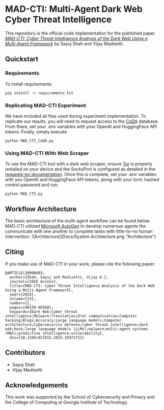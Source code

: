 # MAD-CTI: Multi-Agent Dark Web Cyber Threat Intelligence

This repository is the official code implementation for the published paper [_MAD-CTI: Cyber Threat Intelligence Analysis of the Dark Web Using a Multi-Agent Framework_](https://ieeexplore.ieee.org/document/10908603) by Sayuj Shah and Vijay Madisetti.

## Quickstart

### Requirements

To install requirements:

```setup
pip install -r requirements.txt
```

### Replicating MAD-CTI Experiment

We have included all files used during experiment implementation. To replicate our results, you will need to request access to the [CoDA](https://huggingface.co/datasets/s2w-ai/CoDA) database. From there, set your .env variables with your OpenAI and HuggingFace API tokens. Finally, simply execute
```
python MAD_CTI_CoDA.py
```
### Using MAD-CTI With Web Scraper

To use the MAD-CTI tool with a dark web scraper, ensure [Tor](https://www.torproject.org/) is properly isntalled on your device and the SocksPort is configured as detailed in the [requests-tor documentation](https://pypi.org/project/requests-tor/). Once this is complete, set your .env variables with you OpenAI and HuggingFace API tokens, along with your torrc hashed control password and run:
```
python MAD_CTI.py
```

## Workflow Architecture

The basic architecture of the multi-agent workflow can be found below. MAD-CTI utilized [Microsoft AutoGen](https://www.microsoft.com/en-us/research/project/autogen/) to develop numerous agents the communicate with one another to complete tasks with little-to-no human intervention.
![Architecture](Docs/System Architecture.png "Architecture")

## Citing

If you make use of MAD-CTI in your work, please cite the following paper:

```
@ARTICLE{10908603,
  author={Shah, Sayuj and Madisetti, Vijay K.},
  journal={IEEE Access}, 
  title={MAD-CTI: Cyber Threat Intelligence Analysis of the Dark Web Using a Multi-Agent Framework}, 
  year={2025},
  volume={13},
  number={},
  pages={40158-40168},
  keywords={Dark Web;Cyber threat intelligence;Malware;Translation;Oral communication;Computer hacking;Blogs;Accuracy;Large language models;Computer architecture;Cybersecurity defense;cyber threat intelligence;dark web;hack;large language models (LLMs);malware;multi-agent systems (MAS);predictive intelligence;vulnerability},
  doi={10.1109/ACCESS.2025.3547172}}
```

## Contributors

- Sayuj Shah
- Vijay Madisetti

## Acknowledgements

This work was supported by the School of Cybersecurity and Privacy and the College of Computing at Georgia Institute of Technology.